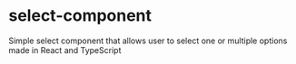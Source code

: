 # select-component
Simple select component that allows user to select one or multiple options made in React and TypeScript
